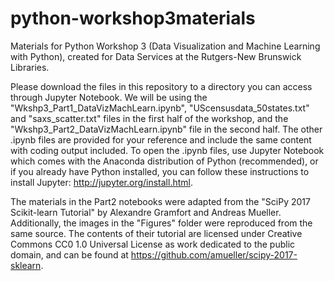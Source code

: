 # python-workshop3materials

Materials for Python Workshop 3 (Data Visualization and Machine Learning with Python), created for Data Services at the Rutgers-New Brunswick Libraries.

Please download the files in this repository to a directory you can access through Jupyter Notebook. We will be using the "Wkshp3_Part1_DataVizMachLearn.ipynb", "UScensusdata_50states.txt" and "saxs_scatter.txt" files in the first half of the workshop, and the "Wkshp3_Part2_DataVizMachLearn.ipynb" file in the second half. The other .ipynb files are provided for your reference and include the same content with coding output included. To open the .ipynb files, use Jupyter Notebook which comes with the Anaconda distribution of Python (recommended), or if you already have Python installed, you can follow these instructions to install Jupyter: http://jupyter.org/install.html.

The materials in the Part2 notebooks were adapted from the "SciPy 2017 Scikit-learn Tutorial" by Alexandre Gramfort and Andreas Mueller. Additionally, the images in the "Figures" folder were reproduced from the same source. The contents of their tutorial are licensed under Creative Commons CC0 1.0 Universal License as work dedicated to the public domain, and can be found at https://github.com/amueller/scipy-2017-sklearn.
